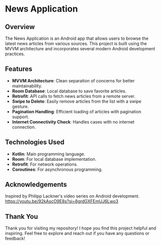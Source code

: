 # News Application

## Overview

The News Application is an Android app that allows users to browse the latest news articles from various sources. This project is built using the MVVM architecture and incorporates several modern Android development practices.

## Features

- **MVVM Architecture**: Clean separation of concerns for better maintainability.
- **Room Database**: Local database to save favorite articles.
- **Retrofit**: API calls to fetch news articles from a remote server.
- **Swipe to Delete**: Easily remove articles from the list with a swipe gesture.
- **Pagination Handling**: Efficient loading of articles with pagination support.
- **Internet Connectivity Check**: Handles cases with no internet connection.

## Technologies Used

- **Kotlin**: Main programming language.
- **Room**: For local database implementation.
- **Retrofit**: For network operations.
- **Coroutines**: For asynchronous programming.

## Acknowledgements
Inspired by Philipp Lackner's video series on Android development.
https://youtu.be/92kAscO9E8s?si=8grdGXFEmUJ6Lwo3

## Thank You
Thank you for visiting my repository! I hope you find this project helpful and inspiring. Feel free to explore and reach out if you have any questions or feedback!